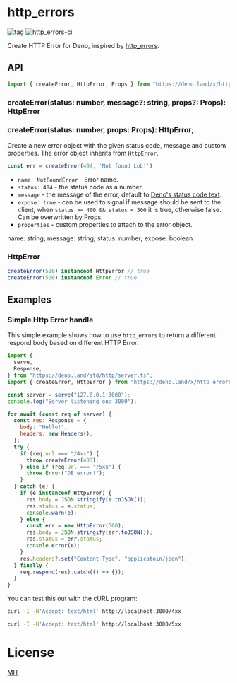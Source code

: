 # http_errors

[![tag](https://img.shields.io/github/tag/ako-deno/http_errors.svg)](https://github.com/ako-deno/http_errors/tags)
![http_errors-ci](https://github.com/ako-deno/http_errors/workflows/http_errors-ci/badge.svg)

Create HTTP Error for Deno, inspired by [http_errors](https://github.com/jshttp/http_errors).

## API

```js
import { createError, HttpError, Props } from "https://deno.land/x/http_errors/mod.ts";
```

### createError(status: number, message?: string, props?: Props): HttpError
### createError(status: number, props: Props): HttpError;
              
Create a new error object with the given status code, message and custom properties.
The error object inherits from `HttpError`.

```js
const err = createError(404, 'Not found LoL!')
```

- `name: NotFoundError` - Error name. 
- `status: 404` - the status code as a number.
- `message` - the message of the error, default to [Deno's status code text](https://deno.land/std/http/http_status.ts).
- `expose: true` - can be used to signal if message should be sent to the client, when `status >= 400 && status < 500` it is true, otherwise false. Can be overwritten by Props.
- `properties` - custom properties to attach to the error object.

name: string;
  message: string;
  status: number;
  expose: boolean

### HttpError

```js
createError(500) instanceof HttpError // true
createError(500) instanceof Error // true
```

## Examples

### Simple Http Error handle

This simple example shows how to use `http_errors` to return a different
respond body based on different HTTP Error.

```js
import {
  serve,
  Response,
} from "https://deno.land/std/http/server.ts";
import { createError, HttpError } from "https://deno.land/x/http_errors/mod.ts";

const server = serve("127.0.0.1:3000");
console.log("Server listening on: 3000");

for await (const req of server) {
  const res: Response = {
    body: "Hello!",
    headers: new Headers(),
  };
  try {
    if (req.url === "/4xx") {
      throw createError(403);
    } else if (req.url === "/5xx") {
      throw Error("DB error!");
    }
  } catch (e) {
    if (e instanceof HttpError) {
      res.body = JSON.stringify(e.toJSON());
      res.status = e.status;
      console.warn(e);
    } else {
      const err = new HttpError(500);
      res.body = JSON.stringify(err.toJSON());
      res.status = err.status;
      console.error(e);
    }
    res.headers?.set("Content-Type", "applicatoin/json");
  } finally {
    req.respond(res).catch(() => {});
  }
}

```

You can test this out with the cURL program:

```sh
curl -I -H'Accept: text/html' http://localhost:3000/4xx
```

```sh
curl -I -H'Accept: text/html' http://localhost:3000/5xx
```

# License

[MIT](./LICENSE)

